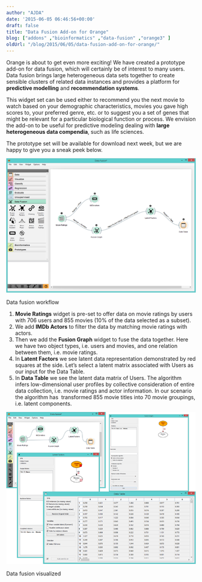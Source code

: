 ```yaml
---
author: "AJDA"
date: '2015-06-05 06:46:56+00:00'
draft: false
title: "Data Fusion Add-on for Orange"
blog: ["addons" ,"bioinformatics" ,"data-fusion" ,"orange3" ]
oldUrl: "/blog/2015/06/05/data-fusion-add-on-for-orange/"
---
```


Orange is about to get even more exciting! We have created a prototype add-on for data fusion, which will certainly be of interest to many users. Data fusion brings large heterogeneous data sets together to create sensible clusters of related data instances and provides a platform for **predictive modelling** and **recommendation systems**.

This widget set can be used either to recommend you the next movie to watch based on your demographic characteristics, movies you gave high scores to, your preferred genre, etc. or to suggest you a set of genes that might be relevant for a particular biological function or process. We envision the add-on to be useful for predictive modeling dealing with **large heterogeneous data compendia**, such as life sciences.

The prototype set will be available for download next week, but we are happy to give you a sneak peek below.

![](data-fusion-example-workflow-stamped.png)

Data fusion workflow


1. **Movie Ratings** widget is pre-set to offer data on movie ratings by users with 706 users and 855 movies (10% of the data selected as a subset).
2. We add **IMDb Actors** to filter the data by matching movie ratings with actors.
3. Then we add the **Fusion Graph** widget to fuse the data together. Here we have two object types, i.e. users and movies, and one relation between them, i.e. movie ratings.
4. In **Latent Factors** we see latent data representation demonstrated by red squares at the side. Let’s select a latent matrix associated with Users as our input for the Data Table.
5. In **Data Table** we see the latent data matrix of Users. The algorithm infers low-dimensional user profiles by collective consideration of entire data collection, i.e. movie ratings and actor information. In our scenario the algorithm has  transformed 855 movie titles into 70 movie groupings, i.e. latent components.

![](fusion.png)

Data fusion visualized
